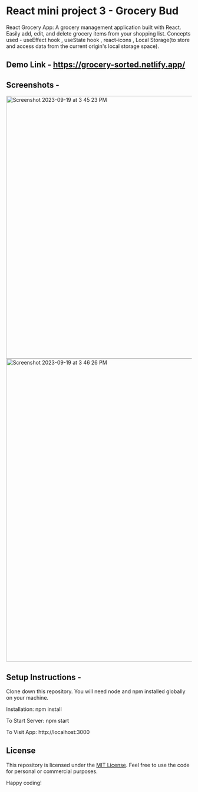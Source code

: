 # React mini project 3 - Grocery Bud
React Grocery App: A grocery management application built with React. Easily add, edit, and delete grocery items from your shopping list. Concepts used - useEffect hook , useState hook , react-icons , Local Storage(to store and access data from the current origin's local storage space).

## Demo Link - https://grocery-sorted.netlify.app/

## Screenshots - 

<img width="710" alt="Screenshot 2023-09-19 at 3 45 23 PM" src="https://github.com/praduman20/Grocery-hub-React-mini-project-3/assets/87388316/4d037eb1-f290-4427-90cf-86b7ca749b01">

<img width="819" alt="Screenshot 2023-09-19 at 3 46 26 PM" src="https://github.com/praduman20/Grocery-hub-React-mini-project-3/assets/87388316/9afd1065-fdd2-45b0-bde1-bccf6a5fa3c0">


## Setup Instructions -

Clone down this repository. You will need node and npm installed globally on your machine.

Installation: npm install

To Start Server: npm start

To Visit App: http://localhost:3000

## License

This repository is licensed under the [MIT License](https://opensource.org/license/mit/). Feel free to use the code for personal or commercial purposes.

Happy coding!
